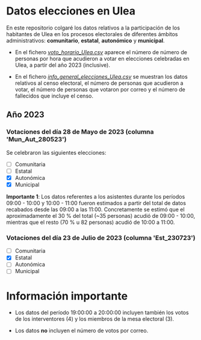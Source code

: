 # Datos elecciones en Ulea

En este repositorio colgaré los datos relativos a la participación de los habitantes de Ulea en los procesos electorales de diferentes ámbitos administrativos: **comunitario**, **estatal**, **autonómico** y **municipal**.

- En el fichero [*voto_horario_Ulea.csv*](https://github.com/EfraCL/elecciones_Ulea/blob/main/voto_horario_Ulea.csv) aparece el número de número de personas por hora que acudieron a votar en elecciones celebradas en Ulea, a partir del año 2023 (inclusive). 

- En el fichero [*info_general_elecciones_Ulea.csv*]() se muestran los datos relativos al censo electoral, el número de personas que acudieron a votar, el número de personas que votaron por correo y el número de fallecidos que incluye el censo.

## Año 2023

### Votaciones del día 28 de Mayo de 2023 (columna 'Mun_Aut_280523')

Se celebraron las siguientes elecciones:

- [ ] Comunitaria
- [ ] Estatal
- [x] Autonómica
- [x] Municipal

**Importante 1**: Los datos referentes a los asistentes durante los períodos 09:00 - 10:00 y 10:00 - 11:00 fueron estimados a partir del total de datos recabados desde las 09:00 a las 11:00. Concretamente se estimó que el aproximadamente el 30 % del total (~35 personas) acudió de 09:00 - 10:00, mientras que el resto (70 % u 82 personas) acudió de 10:00 a 11:00.

### Votaciones del día 23 de Julio de 2023 (columna 'Est_230723')

- [ ] Comunitaria
- [x] Estatal
- [ ] Autonómica
- [ ] Municipal

# Información importante

- Los datos del período 19:00:00 a 20:00:00 incluyen también los votos de los interventores (4) y los miembros de la mesa electoral (3).

- Los datos **no** incluyen el número de votos por correo.
